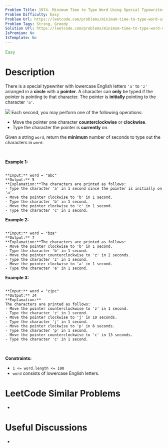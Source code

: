 ```yaml
---
Problem Title: 1974. Minimum Time to Type Word Using Special Typewriter
Problem Difficulty: Easy
Problem Url: https://leetcode.com/problems/minimum-time-to-type-word-using-special-typewriter/
Problem Tags: String, Greedy
Solution Url: https://leetcode.com/problems/minimum-time-to-type-word-using-special-typewriter/solution/
IsPremium: No
IsTemplate: No
---
```


<span style="color: rgb(67, 160, 71);">Easy</span>

# Description

There is a special typewriter with lowercase English letters `'a'` to `'z'` arranged in a **circle** with a **pointer**. A character can **only** be typed if the pointer is pointing to that character. The pointer is **initially** pointing to the character `'a'`.


![](https://assets.leetcode.com/uploads/2021/07/31/chart.jpg)
Each second, you may perform one of the following operations:


* Move the pointer one character **counterclockwise** or **clockwise**.
* Type the character the pointer is **currently** on.


Given a string `word`, return the **minimum** number of seconds to type out the characters in `word`.


 


**Example 1:**



```

**Input:** word = "abc"
**Output:** 5
**Explanation:**The characters are printed as follows:
- Type the character 'a' in 1 second since the pointer is initially on 'a'.
- Move the pointer clockwise to 'b' in 1 second.
- Type the character 'b' in 1 second.
- Move the pointer clockwise to 'c' in 1 second.
- Type the character 'c' in 1 second.

```

**Example 2:**



```

**Input:** word = "bza"
**Output:** 7
**Explanation:**The characters are printed as follows:
- Move the pointer clockwise to 'b' in 1 second.
- Type the character 'b' in 1 second.
- Move the pointer counterclockwise to 'z' in 2 seconds.
- Type the character 'z' in 1 second.
- Move the pointer clockwise to 'a' in 1 second.
- Type the character 'a' in 1 second.

```

**Example 3:**



```

**Input:** word = "zjpc"
**Output:** 34
**Explanation:**
The characters are printed as follows:
- Move the pointer counterclockwise to 'z' in 1 second.
- Type the character 'z' in 1 second.
- Move the pointer clockwise to 'j' in 10 seconds.
- Type the character 'j' in 1 second.
- Move the pointer clockwise to 'p' in 6 seconds.
- Type the character 'p' in 1 second.
- Move the pointer counterclockwise to 'c' in 13 seconds.
- Type the character 'c' in 1 second.

```

 


**Constraints:**


* `1 <= word.length <= 100`
* `word` consists of lowercase English letters.




# LeetCode Similar Problems

- []()

# Useful Discussions

- []()
